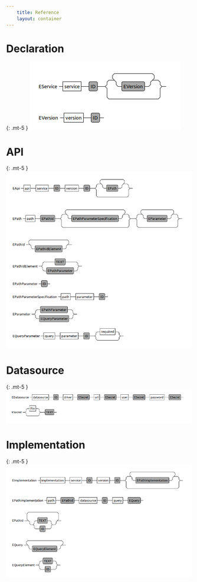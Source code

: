 ```yaml
---
    title: Reference
    layout: container    
---
```

# Declaration
{: .mt-5 }
![Declaration grammar](img/declaration.png)

# API
{: .mt-5 }
![API grammar](img/api.png)

# Datasource
{: .mt-5 }
![Datasource grammar](img/datasource.png)

# Implementation
{: .mt-5 }
![Implementation grammar](img/implementation.png)